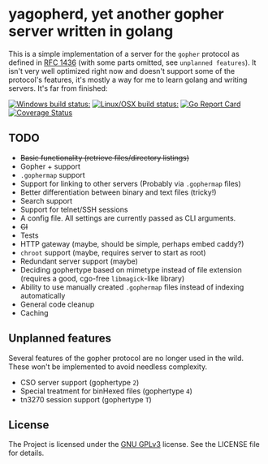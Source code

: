 # yagopherd, yet another gopher server written in golang

This is a simple implementation of a server for the `gopher` protocol as defined in [RFC 1436](https://tools.ietf.org/html/rfc1436) (with some parts omitted, see `unplanned features`).
It isn't very well optimized right now and doesn't support some of the protocol's features, it's mostly a way for me to learn golang and writing servers. It's far from finished:

[![Windows build status:](https://ci.appveyor.com/api/projects/status/ik3q9xkr6cc1eufw/branch/master?svg=true)](https://ci.appveyor.com/project/casept/yagopherd/branch/master)
[![Linux/OSX build status:](https://travis-ci.org/casept/yagopherd.svg?branch=master)](https://travis-ci.org/casept/yagopherd)
[![Go Report Card](https://goreportcard.com/badge/github.com/casept/yagopherd)](https://goreportcard.com/report/github.com/casept/yagopherd)
[![Coverage Status](https://coveralls.io/repos/github/casept/yagopherd/badge.svg?branch=master)](https://coveralls.io/github/casept/yagopherd?branch=master)
## TODO

* ~~Basic functionality (retrieve files/directory listings)~~
* Gopher + support
* `.gophermap` support
* Support for linking to other servers (Probably via `.gophermap` files)
* Better differentiation between binary and text files (tricky!)
* Search support
* Support for telnet/SSH sessions
* A config file. All settings are currently passed as CLI arguments.
* ~~CI~~
* Tests
* HTTP gateway (maybe, should be simple, perhaps embed caddy?)
* `chroot` support (maybe, requires server to start as root)
* Redundant server support (maybe)
* Deciding gophertype based on mimetype instead of file extension (requires a good, cgo-free `libmagick`-like library)
* Ability to use manually created `.gophermap` files instead of indexing automatically
* General code cleanup
* Caching

## Unplanned features

Several features of the gopher protocol are no longer used in the wild. These won't be implemented to avoid needless complexity.

* CSO server support (gophertype `2`)
* Special treatment for binHexed files (gophertype `4`)
* tn3270 session support (gophertype `T`)

## License
The Project is licensed under the [GNU GPLv3](https://www.gnu.org/licenses/gpl-3.0.html) license. See the LICENSE file for details.

